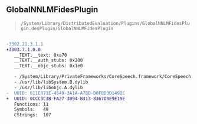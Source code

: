 ## GlobalNNLMFidesPlugin

> `/System/Library/DistributedEvaluation/Plugins/GlobalNNLMFidesPlugin.desPlugin/GlobalNNLMFidesPlugin`

```diff

-3302.21.3.1.1
+3303.7.1.0.0
   __TEXT.__text: 0xa70
   __TEXT.__auth_stubs: 0x200
   __TEXT.__objc_stubs: 0x1e0

   - /System/Library/PrivateFrameworks/CoreSpeech.framework/CoreSpeech
   - /usr/lib/libSystem.B.dylib
   - /usr/lib/libobjc.A.dylib
-  UUID: 611E871E-4549-3A1A-A7BD-D0FBD3D1498C
+  UUID: 0CCC3C3B-FA27-3094-B313-8367D8E9E19E
   Functions: 11
   Symbols:   49
   CStrings:  107

```
